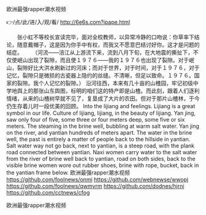 
欧洲最强rapper潮水视频




👉/点/此/进/入/观/看/ http://6e6s.com?jpape.html




　　张小虹不等校长宣读完毕，面对全校教师，以异常冷静的口吻说：你草率下结论，随意戴帽子，这是因为你手中有权，而我又不愿意巴结讨好你。这才是问题的结症。
　　（河流——涪江从上游流下来，流到八月下旬，在大地震的撕扯下，不仅使岷山出现了裂隙，而且使１９７６——我的１９７６也出现了裂隙。对于岷山，裂隙好比大洪水刷新过的河床；而对于世界，对于时间，对于１９７６，对于记忆，裂隙只是微损的古瓷器上隐约的丝缝。不清晰，但足以致命。１９７６。国家的裂隙。我个人记忆的裂隙。）
沿河往西，本来有几十亩的山楂园，牢记初级中学地舆上的那张山东舆图，标明的咱们这的特产即是山楂。而此刻，跟着人们逐利情绪，从来的山楂树早就不见了，复垦成了大片的农田。但对于那片山楂林，于今仍生存着儿时一段优美的回顾。
Into the lijiang and feelings.
Lijiang is a great symbol in our life.
Culture of lijiang, lijiang, in the beauty of lijiang.
Yan jing, saw only four of five, some three or four meters deep, some five or six meters.
The steaming in the brine well, bubbling at warm salt water.
Yan jing on the river, and yantian hundreds of meters apart.
The water in the brine well, the past is entirely a matter of people back to the hillside in yantian.
Salt water way not go back, next to yantian, is a steep road, with the plank road connected between yantian.
Naxi women carry water to the salt water from the river of brine well back to yantian, road on both sides, back to the visible brine women wore out rubber shoes, brine with rope, bucket, back in the yantian frame below.
欧洲最强rapper潮水视频 https://github.com/foolnews/onmi
https://github.com/webnewse/wwopj
https://github.com/foolnews/qwmyrm
https://github.com/dodnes/hjrni
https://github.com/cctnews/cfog





欧洲最强rapper潮水视频
